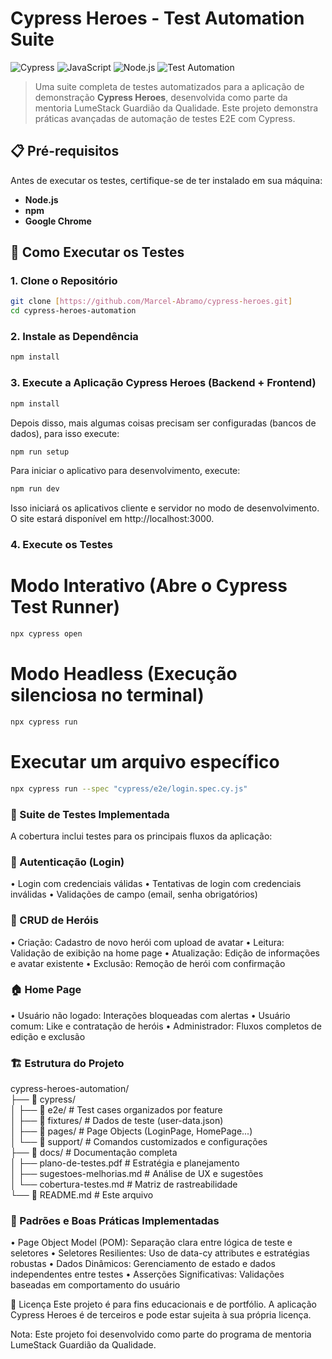 # Cypress Heroes - Test Automation Suite

![Cypress](https://img.shields.io/badge/Cypress-12.0.0-brightgreen)
![JavaScript](https://img.shields.io/badge/JavaScript-ES6%2B-yellow)
![Node.js](https://img.shields.io/badge/Node.js-18%2B-green)
![Test Automation](https://img.shields.io/badge/Test%20Automation-E2E%20%2F%20UI-orange)

> Uma suite completa de testes automatizados para a aplicação de demonstração **Cypress Heroes**, desenvolvida como parte da mentoria LumeStack Guardião da Qualidade. Este projeto demonstra práticas avançadas de automação de testes E2E com Cypress.

## 📋 Pré-requisitos

Antes de executar os testes, certifique-se de ter instalado em sua máquina:

- **Node.js** 
- **npm** 
- **Google Chrome**

## 🚀 Como Executar os Testes

### 1. Clone o Repositório
```bash
git clone [https://github.com/Marcel-Abramo/cypress-heroes.git]
cd cypress-heroes-automation
```

### 2. Instale as Dependência
```bash
npm install
```

### 3. Execute a Aplicação Cypress Heroes (Backend + Frontend)
```sh
npm install
```

Depois disso, mais algumas coisas precisam ser configuradas (bancos de dados), para isso execute:

```sh
npm run setup
```

Para iniciar o aplicativo para desenvolvimento, execute:

```sh
npm run dev
```

Isso iniciará os aplicativos cliente e servidor no modo de desenvolvimento. O site estará
disponível em http://localhost:3000.

### 4. Execute os Testes

# Modo Interativo (Abre o Cypress Test Runner)
```bash
npx cypress open
```
# Modo Headless (Execução silenciosa no terminal)
```bash
npx cypress run
```
# Executar um arquivo específico
```bash
npx cypress run --spec "cypress/e2e/login.spec.cy.js"
```
### 🧪 Suite de Testes Implementada

A cobertura inclui testes para os principais fluxos da aplicação:

### 🔐 Autenticação (Login)
• Login com credenciais válidas
• Tentativas de login com credenciais inválidas
• Validações de campo (email, senha obrigatórios)

### 🦸 CRUD de Heróis
• Criação: Cadastro de novo herói com upload de avatar
• Leitura: Validação de exibição na home page
• Atualização: Edição de informações e avatar existente
• Exclusão: Remoção de herói com confirmação

### 🏠 Home Page
• Usuário não logado: Interações bloqueadas com alertas
• Usuário comum: Like e contratação de heróis
• Administrador: Fluxos completos de edição e exclusão

### 🏗️ Estrutura do Projeto

cypress-heroes-automation/ <br>
├── 📁 cypress/ <br>
│   ├── 📁 e2e/               # Test cases organizados por feature <br>
│   ├── 📁 fixtures/          # Dados de teste (user-data.json) <br>
│   ├── 📁 pages/             # Page Objects (LoginPage, HomePage...) <br>
│   └── 📁 support/           # Comandos customizados e configurações <br>
├── 📁 docs/                  # Documentação completa <br>
│   ├── plano-de-testes.pdf   # Estratégia e planejamento <br>
│   ├── sugestoes-melhorias.md # Análise de UX e sugestões <br>
│   └── cobertura-testes.md   # Matriz de rastreabilidade <br>
└── 📄 README.md              # Este arquivo <br>

### 🧩 Padrões e Boas Práticas Implementadas
• Page Object Model (POM): Separação clara entre lógica de teste e seletores
• Seletores Resilientes: Uso de data-cy attributes e estratégias robustas
• Dados Dinâmicos: Gerenciamento de estado e dados independentes entre testes
• Asserções Significativas: Validações baseadas em comportamento do usuário

📝 Licença
Este projeto é para fins educacionais e de portfólio. A aplicação Cypress Heroes é de terceiros e pode estar sujeita à sua própria licença.

Nota: Este projeto foi desenvolvido como parte do programa de mentoria LumeStack Guardião da Qualidade.
